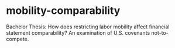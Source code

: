 # mobility-comparability
Bachelor Thesis: How does restricting labor mobility affect financial statement comparability? An examination of U.S. covenants not-to-compete.
